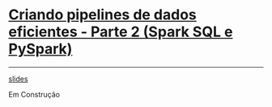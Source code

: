 # **<u>Criando pipelines de dados eficientes - Parte 2 (Spark SQL e PySpark)</u>**

------

[slides](./slides/slides_live_10.pdf)



Em Construção